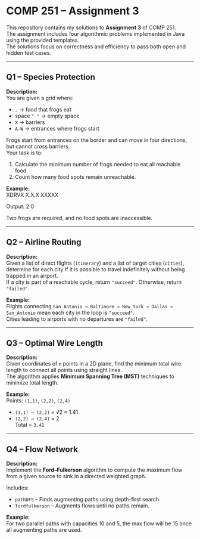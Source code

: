 # COMP 251 – Assignment 3

This repository contains my solutions to **Assignment 3** of COMP 251.  
The assignment includes four algorithmic problems implemented in Java using the provided templates.  
The solutions focus on correctness and efficiency to pass both open and hidden test cases.

---

## Q1 – Species Protection

**Description:**  
You are given a grid where:  
- `.` → food that frogs eat  
- space `" "` → empty space  
- `X` → barriers  
- `A–W` → entrances where frogs start  

Frogs start from entrances on the border and can move in four directions, but cannot cross barriers.  
Your task is to:  
1. Calculate the minimum number of frogs needed to eat all reachable food.  
2. Count how many food spots remain unreachable.  

**Example:**  
XDRVX
X.X.X
XXXXX

Output:  2 0

Two frogs are required, and no food spots are inaccessible.

---

## Q2 – Airline Routing

**Description:**  
Given a list of direct flights (`itinerary`) and a list of target cities (`cities`), determine for each city if it is possible to travel indefinitely without being trapped in an airport.  
If a city is part of a reachable cycle, return `"succeed"`. Otherwise, return `"failed"`.

**Example:**  
Flights connecting `San_Antonio → Baltimore → New_York → Dallas → San_Antonio` mean each city in the loop is `"succeed"`.  
Cities leading to airports with no departures are `"failed"`.

---

## Q3 – Optimal Wire Length

**Description:**  
Given coordinates of `n` points in a 2D plane, find the minimum total wire length to connect all points using straight lines.  
The algorithm applies **Minimum Spanning Tree (MST)** techniques to minimize total length.

**Example:**  
Points: `(1,1)`, `(2,2)`, `(2,4)`  
- `(1,1) → (2,2)` = √2 ≈ 1.41  
- `(2,2) → (2,4)` = 2  
Total = `3.41`

---

## Q4 – Flow Network

**Description:**  
Implement the **Ford–Fulkerson** algorithm to compute the maximum flow from a given source to sink in a directed weighted graph.  

Includes:
- `pathDFS` – Finds augmenting paths using depth-first search.
- `fordfulkerson` – Augments flows until no paths remain.

**Example:**  
For two parallel paths with capacities 10 and 5, the max flow will be 15 once all augmenting paths are used.
